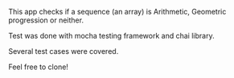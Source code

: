 This app checks if a sequence (an array) is Arithmetic, Geometric progression or neither.

Test was done with mocha testing framework and chai library.

Several test cases were covered.

Feel free to clone!
